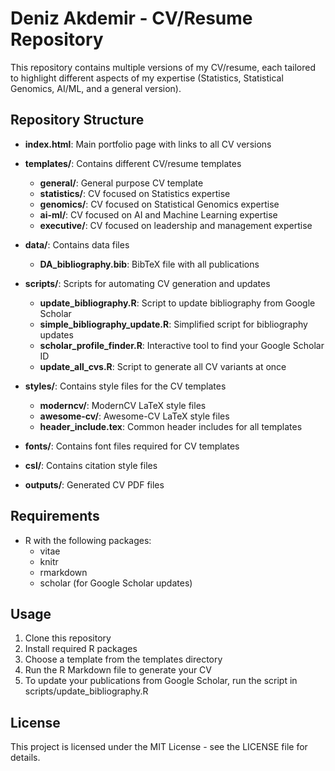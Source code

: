 # Deniz Akdemir - CV/Resume Repository

This repository contains multiple versions of my CV/resume, each tailored to highlight different aspects of my expertise (Statistics, Statistical Genomics, AI/ML, and a general version).

## Repository Structure

- **index.html**: Main portfolio page with links to all CV versions
- **templates/**: Contains different CV/resume templates
  - **general/**: General purpose CV template
  - **statistics/**: CV focused on Statistics expertise
  - **genomics/**: CV focused on Statistical Genomics expertise
  - **ai-ml/**: CV focused on AI and Machine Learning expertise
  - **executive/**: CV focused on leadership and management expertise
  
- **data/**: Contains data files
  - **DA_bibliography.bib**: BibTeX file with all publications
  
- **scripts/**: Scripts for automating CV generation and updates
  - **update_bibliography.R**: Script to update bibliography from Google Scholar
  - **simple_bibliography_update.R**: Simplified script for bibliography updates
  - **scholar_profile_finder.R**: Interactive tool to find your Google Scholar ID
  - **update_all_cvs.R**: Script to generate all CV variants at once

- **styles/**: Contains style files for the CV templates
  - **moderncv/**: ModernCV LaTeX style files
  - **awesome-cv/**: Awesome-CV LaTeX style files
  - **header_include.tex**: Common header includes for all templates

- **fonts/**: Contains font files required for CV templates
- **csl/**: Contains citation style files
- **outputs/**: Generated CV PDF files

## Requirements

- R with the following packages:
  - vitae
  - knitr
  - rmarkdown
  - scholar (for Google Scholar updates)

## Usage

1. Clone this repository
2. Install required R packages
3. Choose a template from the templates directory
4. Run the R Markdown file to generate your CV
5. To update your publications from Google Scholar, run the script in scripts/update_bibliography.R

## License

This project is licensed under the MIT License - see the LICENSE file for details.